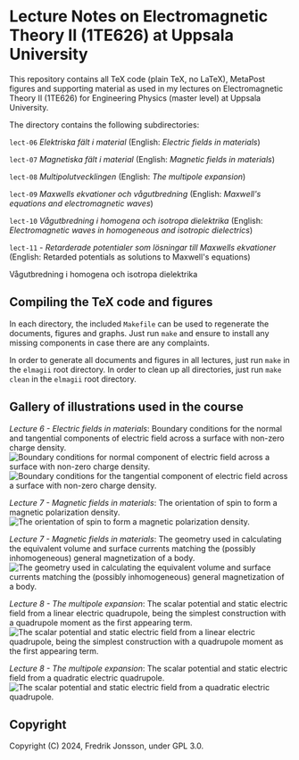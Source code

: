 # Lecture Notes on Electromagnetic Theory II (1TE626) at Uppsala University

This repository contains all TeX code (plain TeX, no LaTeX), MetaPost figures
and supporting material as used in my lectures on Electromagnetic Theory II
(1TE626) for Engineering Physics (master level) at Uppsala University.

The directory contains the following subdirectories:

`lect-06`   <i>Elektriska fält i material</i> (English: <i>Electric fields in materials</i>)

`lect-07`   <i>Magnetiska fält i material</i> (English: <i>Magnetic fields in materials</i>)

`lect-08`   <i>Multipolutvecklingen</i> (English: <i>The multipole expansion</i>)

`lect-09`   <i>Maxwells ekvationer och vågutbredning</i> (English: <i>Maxwell's equations and electromagnetic waves</i>)

`lect-10`   <i>Vågutbredning i homogena och isotropa dielektrika</i> (English: <i>Electromagnetic waves in homogeneous and isotropic dielectrics</i>)

`lect-11` -  <i>Retarderade potentialer som lösningar till Maxwells ekvationer</i> (English: Retarded potentials as solutions to Maxwell's equations)

Vågutbredning i homogena och isotropa dielektrika

## Compiling the TeX code and figures

In each directory, the included `Makefile` can be used to regenerate the
documents, figures and graphs. Just run `make` and ensure to install any
missing components in case there are any complaints.

In order to generate all documents and figures in all lectures, just run
`make` in the `elmagii` root directory. In order to clean up all directories,
just run `make clean` in the `elmagii` root directory.

## Gallery of illustrations used in the course

<i>Lecture 6 - Electric fields in materials</i>:
Boundary conditions for the normal and tangential components of electric field
across a surface with non-zero charge density.
![Boundary conditions for normal component of electric field across a surface
with non-zero charge density.](lect-06/figs/esurfnorm.svg)
![Boundary conditions for the tangential component of electric field across
a surface with non-zero charge density.](lect-06/figs/esurftang.svg)

<i>Lecture 7 - Magnetic fields in materials</i>: The orientation of spin to
form a magnetic polarization density.
![The orientation of spin to form a magnetic polarization
density.](lect-07/figs/magdensity.svg)

<i>Lecture 7 - Magnetic fields in materials</i>:
The geometry used in calculating the equivalent volume and surface currents
matching the (possibly inhomogeneous) general magnetization of a body.
![The geometry used in calculating the equivalent volume and surface
currents matching the (possibly inhomogeneous) general magnetization
of a body.](lect-07/figs/vectpot.svg)

<i>Lecture 8 - The multipole expansion</i>:
The scalar potential and static electric field from a linear electric
quadrupole, being the simplest construction with a quadrupole moment as
the first appearing term.
![The scalar potential and static electric field from a linear electric
quadrupole, being the simplest construction with a quadrupole moment as
the first appearing term.](lect-08/multipoles/multipoles/linquadrupole-str.png)

<i>Lecture 8 - The multipole expansion</i>: The scalar potential and static
electric field from a quadratic electric quadrupole.
![The scalar potential and static electric field from a quadratic electric
quadrupole.](lect-08/multipoles/multipoles/quadquadrupole-str.png)

## Copyright
Copyright (C) 2024, Fredrik Jonsson, under GPL 3.0.
